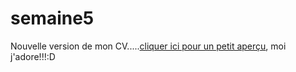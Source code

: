 # semaine5
Nouvelle version de mon CV.....[cliquer ici pour un petit aperçu](http://htmlpreview.github.io/?https://github.com/Emeraude973/semaine5/blob/master/CV.html), moi j'adore!!!:D